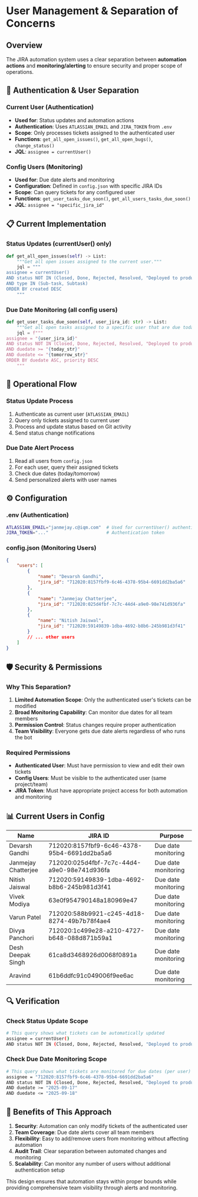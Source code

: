 # User Management & Separation of Concerns

## Overview
The JIRA automation system uses a clear separation between **automation actions** and **monitoring/alerting** to ensure security and proper scope of operations.

## 🔐 Authentication & User Separation

### Current User (Authentication)
- **Used for**: Status updates and automation actions
- **Authentication**: Uses `ATLASSIAN_EMAIL` and `JIRA_TOKEN` from `.env`
- **Scope**: Only processes tickets assigned to the authenticated user
- **Functions**: `get_all_open_issues()`, `get_all_open_bugs()`, `change_status()`
- **JQL**: `assignee = currentUser()`

### Config Users (Monitoring)
- **Used for**: Due date alerts and monitoring
- **Configuration**: Defined in `config.json` with specific JIRA IDs
- **Scope**: Can query tickets for any configured user
- **Functions**: `get_user_tasks_due_soon()`, `get_all_users_tasks_due_soon()`
- **JQL**: `assignee = "specific_jira_id"`

## 📋 Current Implementation

### Status Updates (currentUser() only)
```python
def get_all_open_issues(self) -> List:
    """Get all open issues assigned to the current user."""
    jql = """
assignee = currentUser()
AND status NOT IN (Closed, Done, Rejected, Resolved, "Deployed to production")
AND type IN (Sub-task, Subtask)
ORDER BY created DESC
    """
```

### Due Date Monitoring (all config users)
```python
def get_user_tasks_due_soon(self, user_jira_id: str) -> List:
    """Get all open tasks assigned to a specific user that are due today or tomorrow."""
    jql = f"""
assignee = "{user_jira_id}"
AND status NOT IN (Closed, Done, Rejected, Resolved, "Deployed to production")
AND duedate >= "{today_str}"
AND duedate <= "{tomorrow_str}"
ORDER BY duedate ASC, priority DESC
    """
```

## 🎯 Operational Flow

### Status Update Process
1. Authenticate as current user (`ATLASSIAN_EMAIL`)
2. Query only tickets assigned to current user
3. Process and update status based on Git activity
4. Send status change notifications

### Due Date Alert Process
1. Read all users from `config.json`
2. For each user, query their assigned tickets
3. Check due dates (today/tomorrow)
4. Send personalized alerts with user names

## ⚙️ Configuration

### .env (Authentication)
```bash
ATLASSIAN_EMAIL="janmejay.c@iqm.com"  # Used for currentUser() authentication
JIRA_TOKEN="..."                      # Authentication token
```

### config.json (Monitoring Users)
```json
{
    "users": [
        {
            "name": "Devarsh Gandhi",
            "jira_id": "712020:8157fbf9-6c46-4378-95b4-6691dd2ba5a6"
        },
        {
            "name": "Janmejay Chatterjee", 
            "jira_id": "712020:025d4fbf-7c7c-44d4-a9e0-98e741d936fa"
        },
        {
            "name": "Nitish Jaiswal",
            "jira_id": "712020:59149839-1dba-4692-b8b6-245b981d3f41"
        }
        // ... other users
    ]
}
```

## 🛡️ Security & Permissions

### Why This Separation?
1. **Limited Automation Scope**: Only the authenticated user's tickets can be modified
2. **Broad Monitoring Capability**: Can monitor due dates for all team members
3. **Permission Control**: Status changes require proper authentication
4. **Team Visibility**: Everyone gets due date alerts regardless of who runs the bot

### Required Permissions
- **Authenticated User**: Must have permission to view and edit their own tickets
- **Config Users**: Must be visible to the authenticated user (same project/team)
- **JIRA Token**: Must have appropriate project access for both automation and monitoring

## 📊 Current Users in Config

| Name | JIRA ID | Purpose |
|------|---------|---------|
| Devarsh Gandhi | 712020:8157fbf9-6c46-4378-95b4-6691dd2ba5a6 | Due date monitoring |
| Janmejay Chatterjee | 712020:025d4fbf-7c7c-44d4-a9e0-98e741d936fa | Due date monitoring |
| Nitish Jaiswal | 712020:59149839-1dba-4692-b8b6-245b981d3f41 | Due date monitoring |
| Vivek Modiya | 63e0f954790148a180969e47 | Due date monitoring |
| Varun Patel | 712020:588b9921-c245-4d18-8274-49b7b78f4ae4 | Due date monitoring |
| Divya Panchori | 712020:1c499e28-a210-4727-b648-088d871b59a1 | Due date monitoring |
| Desh Deepak Singh | 61ca8d3468926d0068f0891a | Due date monitoring |
| Aravind | 61b6ddfc91c049006f9ee6ac | Due date monitoring |

## 🔍 Verification

### Check Status Update Scope
```bash
# This query shows what tickets can be automatically updated
assignee = currentUser()
AND status NOT IN (Closed, Done, Rejected, Resolved, "Deployed to production")
```

### Check Due Date Monitoring Scope  
```bash
# This query shows what tickets are monitored for due dates (per user)
assignee = "712020:8157fbf9-6c46-4378-95b4-6691dd2ba5a6"
AND status NOT IN (Closed, Done, Rejected, Resolved, "Deployed to production")
AND duedate >= "2025-09-17"
AND duedate <= "2025-09-18"
```

## 🚀 Benefits of This Approach

1. **Security**: Automation can only modify tickets of the authenticated user
2. **Team Coverage**: Due date alerts cover all team members
3. **Flexibility**: Easy to add/remove users from monitoring without affecting automation
4. **Audit Trail**: Clear separation between automated changes and monitoring
5. **Scalability**: Can monitor any number of users without additional authentication setup

This design ensures that automation stays within proper bounds while providing comprehensive team visibility through alerts and monitoring.
